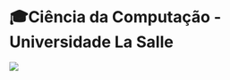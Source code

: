 # 🎓Ciência da Computação - Universidade La Salle

![](https://www.guiadeniteroi.com/wp-content/uploads/2017/08/logomarca_fac_lasalle.png)
